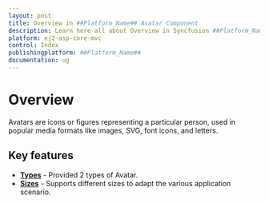 ```yaml
---
layout: post
title: Overview in ##Platform_Name## Avatar Component
description: Learn here all about Overview in Syncfusion ##Platform_Name## Avatar component and more.
platform: ej2-asp-core-mvc
control: Index
publishingplatform: ##Platform_Name##
documentation: ug
---
```


# Overview

Avatars are icons or figures representing a particular person, used in popular media formats like images, SVG, font icons, and letters.

## Key features

* **[Types](./types)** - Provided 2 types of Avatar.
* **[Sizes](./types/#avatar-size)** - Supports different sizes to adapt the various application scenario.